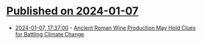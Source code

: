 # [Published on 2024-01-07](index.md)

* [2024-01-07, 17:37:00](https://soylentnews.org/article.pl?sid=24/01/07/015228&from=rss) - [Ancient Roman Wine Production May Hold Clues for Battling Climate Change](https://soylentnews.org/article.pl?sid=24/01/07/015228&from=rss)
